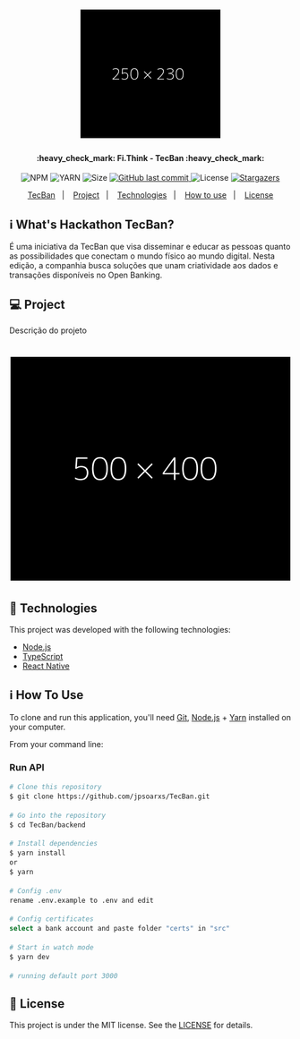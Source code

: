 <h1 align="center">
    <img alt="TecBan" title="#TecBan" src=".github/logo.png" width="250px" />
</h1>

<h4 align="center"> 
	:heavy_check_mark: Fi.Think - TecBan :heavy_check_mark:
</h4>
<p align="center">	
  
  <img alt="NPM" src="https://img.shields.io/npm/v/npm?color=10&logo=10">
  <img alt="YARN" src="https://img.shields.io/badge/yarn-v1.22.4-brightgreen">
  <img alt="Size" src="https://img.shields.io/github/repo-size/jpsoarxs/MH-3">

  <a href="https://github.com/jpsoarxs/TecBan/commits/master">
    <img alt="GitHub last commit" src="https://img.shields.io/github/last-commit/jpsoarxs/TecBan">
  </a>

  <img alt="License" src="https://img.shields.io/badge/license-MIT-brightgreen">

   <a href="https://github.com/jpsoarxs/TecBan/stargazers">
    <img alt="Stargazers" src="https://img.shields.io/github/stars/jpsoarxs/MH-3?style=social">
  </a>

</p>

<p align="center">
  <a href="#TecBan">TecBan</a>&nbsp;&nbsp;&nbsp;|&nbsp;&nbsp;&nbsp;
  <a href="#-project">Project</a>&nbsp;&nbsp;&nbsp;|&nbsp;&nbsp;&nbsp;
  <a href="#rocket-Technologies">Technologies</a>&nbsp;&nbsp;&nbsp;|&nbsp;&nbsp;&nbsp;
  <a href="#-how-to-use">How to use</a>&nbsp;&nbsp;&nbsp;|&nbsp;&nbsp;&nbsp;
  <a href="#memo-license">License</a>
</p>

## :information_source: What's Hackathon TecBan?

É uma iniciativa da TecBan que visa disseminar e educar as pessoas quanto as possibilidades que conectam o mundo físico ao mundo digital. Nesta edição, a companhia busca soluções que unam criatividade aos dados e transações disponíveis no Open Banking.

## 💻 Project

Descrição do projeto

<h1 align="center">
    <img alt="Example" title="Example" src=".github/capa.png" width="500px" />
</h1>


## :rocket: Technologies

This project was developed with the following technologies:

- [Node.js][nodejs]
- [TypeScript][typescript]
- [React Native][rn]

## :information_source: How To Use

To clone and run this application, you'll need [Git](https://git-scm.com), [Node.js][nodejs] + [Yarn][yarn] installed on your computer.

From your command line:

### Run API 

```bash
# Clone this repository
$ git clone https://github.com/jpsoarxs/TecBan.git

# Go into the repository
$ cd TecBan/backend

# Install dependencies
$ yarn install
or
$ yarn

# Config .env
rename .env.example to .env and edit

# Config certificates
select a bank account and paste folder "certs" in "src"

# Start in watch mode
$ yarn dev

# running default port 3000
```

## :memo: License

This project is under the MIT license. See the [LICENSE](https://github.com/DanielObara/NLW-1.0/blob/master/LICENSE) for details.

[nodejs]: https://nodejs.org/
[typescript]: https://www.typescriptlang.org/
[rn]: https://facebook.github.io/react-native/
[yarn]: https://yarnpkg.com/

